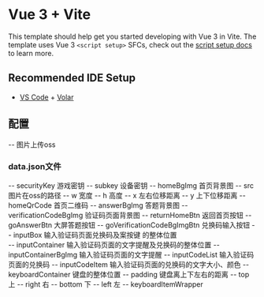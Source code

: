 # Vue 3 + Vite

This template should help get you started developing with Vue 3 in Vite. The template uses Vue 3 `<script setup>` SFCs, check out the [script setup docs](https://v3.vuejs.org/api/sfc-script-setup.html#sfc-script-setup) to learn more.

## Recommended IDE Setup

- [VS Code](https://code.visualstudio.com/) + [Volar](https://marketplace.visualstudio.com/items?itemName=Vue.volar)


## 配置
--  图片上传oss
### data.json文件
-- securityKey  游戏密钥
-- subkey       设备密钥
-- homeBgImg    首页背景图
   -- src       图片在oss的路径
   -- w         宽度
   -- h         高度
   -- x         左右位移距离
   -- y         上下位移距离
-- homeQrCode   首页二维码
-- answerBgImg  答题背景图
-- verificationCodeBgImg      验证码页面背景图
-- returnHomeBtn              返回首页按钮
-- goAnswerBtn                大屏答题按钮
-- goVerificationCodeBgImgBtn 兑换码输入按钮
-- inputBox                   输入验证码页面兑换码及案按键 的整体位置             
-- inputContainer             输入验证码页面的文字提醒及兑换码的整体位置
-- inputContainerBgImg        输入验证码页面的文字提醒
-- inputCodeList              输入验证码页面的兑换码
-- inputCodeItem              输入验证码页面的兑换码的文字大小、颜色
-- keyboardContainer          键盘的整体位置
   -- padding                 键盘离上下左右的距离
      -- top                  上
      -- right                右
      -- bottom               下
      -- left                 左
-- keyboardItemWrapper        

